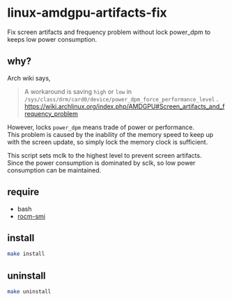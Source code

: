 # linux-amdgpu-artifacts-fix

Fix screen artifacts and frequency problem without lock power_dpm to keeps low power consumption.

## why?

Arch wiki says,

> A workaround is saving `high` or `low` in `/sys/class/drm/card0/device/power_dpm_force_performance_level` .
> https://wiki.archlinux.org/index.php/AMDGPU#Screen_artifacts_and_frequency_problem

However, locks `power_dpm` means trade of power or performance.  
This problem is caused by the inability of the memory speed to keep up with the screen update, so simply lock the memory clock is sufficient.

This script sets mclk to the highest level to prevent screen artifacts.  
Since the power consumption is dominated by sclk, so low power consumption can be maintained.

## require

- bash
- [rocm-smi](https://github.com/RadeonOpenCompute/ROC-smi)

## install

```sh
make install
```

## uninstall

```sh
make uninstall
```